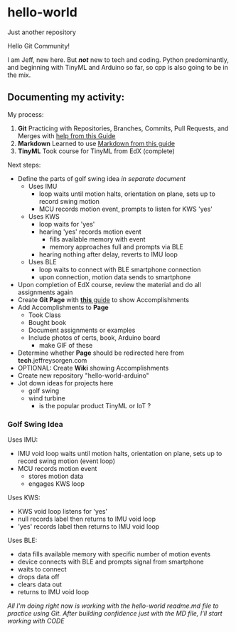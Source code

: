 # hello-world
Just another repository

Hello Git Community!

I am Jeff, new here. But __*not*__ new to tech and coding. Python predominantly, and beginning with TinyML and Arduino so far, so cpp is also going to be in the mix.

## Documenting my activity:

My process:

1. **Git** Practicing with Repositories, Branches, Commits, Pull Requests, and Merges with [help from this Guide](https://guides.github.com/activities/hello-world/)
2. **Markdown** Learned to use [Markdown from this guide](https://guides.github.com/features/mastering-markdown/)
3. **TinyML** Took course for TinyML from EdX (complete)

Next steps:
* Define the parts of golf swing idea _in separate document_
  * Uses IMU
    - loop waits until motion halts, orientation on plane, sets up to record swing motion
    - MCU records motion event, prompts to listen for KWS 'yes' 
  * Uses KWS
    - loop waits for 'yes'
    - hearing 'yes' records motion event
      * fills available memory with event
      * memory approaches full and prompts via BLE
    - hearing nothing after delay, reverts to IMU loop
  * Uses BLE
    - loop waits to connect with BLE smartphone connection
    - upon connection, motion data sends to smartphone 
* Upon completion of EdX course, review the material and do all assignments again
* Create **Git Page** with [**this** guide](https://guides.github.com/features/pages/) to show Accomplishments
* Add Accomplishments to **Page**
  * Took Class
  * Bought book
  * Document assignments or examples
  * Include photos of certs, book, Arduino board
    * make GIF of these
* Determine whether **Page** should be redirected here from **tech**.jeffreysorgen.com 
* OPTIONAL: Create **Wiki** showing Accomplishments
* Create new repository "hello-world-arduino"
* Jot down ideas for projects here
  * golf swing
  * wind turbine
    * is the popular product TinyML or IoT ?

### Golf Swing Idea

Uses IMU:
* IMU void loop waits until motion halts, orientation on plane, sets up to record swing motion (event loop)
* MCU records motion event
  - stores motion data
  - engages KWS loop 

Uses KWS:
- KWS void loop listens for 'yes'
- null records label then returns to IMU void loop
- 'yes' records label then returns to IMU void loop

Uses BLE:
- data fills available memory with specific number of motion events
- device connects with BLE and prompts signal from smartphone
- waits to connect
- drops data off
- clears data out
- returns to IMU void loop



*All I'm doing right now is working with the hello-world readme.md file to practice using Git. After building confidence just with the MD file, I'll start working with CODE*
